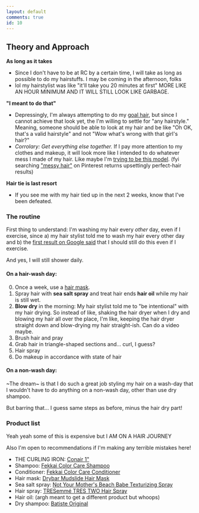 ```yaml
---
layout: default
comments: true
id: 10
---
```


## Theory and Approach

**As long as it takes**
- Since I don't have to be at RC by a certain time, I will take as long as possible to do my hairstuffs. I may be coming in the afternoon, folks
- lol my hairstylist was like "it'll take you 20 minutes at first" MORE LIKE AN HOUR MINIMUM AND IT WILL STILL LOOK LIKE GARBAGE.

**"I meant to do that"**
- Depressingly, I'm always attempting to do my [goal hair](images/goal-hair.jpg), but since I cannot achieve that look yet, the I'm willing to settle for "any hairstyle." Meaning, someone should be able to look at my hair and be like "Oh OK, that's a valid hairstyle" and not "Wow what's wrong with that girl's hair?"
- _Corrolary: Get everything else together._ If I pay more attention to my clothes and makeup, it will look more like I intended to do whatever mess I made of my hair. Like maybe I'm [trying to be this model](http://www.oystermag.com/meet-the-model-clodelle-img). (fyi searching ["messy hair"](https://www.pinterest.com/search/pins/?q=messy%20hair) on Pinterest returns upsettingly perfect-hair results)

**Hair tie is last resort**
- If you see me with my hair tied up in the next 2 weeks, know that I've been defeated.

### The routine

First thing to understand: I'm washing my hair every _other_ day, even if I exercise, since a) my hair stylist told me to wash my hair every other day and b) the [first result on Google said](http://timesofindia.indiatimes.com/life-style/beauty/The-post-workout-hair-and-skincare-bible/articleshow/48238191.cms) that I should still do this even if I exercise.

And yes, I will still shower daily.

#### On a hair-wash day:

0. Once a week, use a [hair mask](http://www.garnierusa.com/articles-tips/hair-care/hair-tips/hair-masks-what-are-they-all-about.aspx).
1. Spray hair with **sea salt spray** and treat hair ends **hair oil** while my hair is still wet.
2. **Blow dry** in the morning: My hair stylist told me to "be intentional" with my hair drying. So instead of like, shaking the hair dryer when I dry and blowing my hair all over the place, I'm like, keeping the hair dryer straight down and blow-drying my hair straight-ish. Can do a video maybe.
3. Brush hair and pray
4. Grab hair in triangle-shaped sections and... curl, I guess?
5. Hair spray
6. Do makeup in accordance with state of hair

#### On a non-wash day:

\~The dream\~ is that I do such a great job styling my hair on a wash-day that I wouldn't have to do anything on a non-wash day, other than use dry shampoo. 

But barring that... I guess same steps as before, minus the hair dry part!

### Product list

Yeah yeah some of this is expensive but I AM ON A HAIR JOURNEY

Also I'm open to recommendations if I'm making any terrible mistakes here!

- THE CURLING IRON: [Conair 1"](https://www.amazon.com/dp/B006Z43V5G/ref=twister_B00ECX7J2S?_encoding=UTF8&psc=1)
- Shampoo: [Fekkai Color Care Shampoo](http://www.fekkai.com/shop/technician-color-care-shampoo-8-oz)
- Conditioner: [Fekkai Color Care Conditioner](http://www.fekkai.com/shop/technician-color-care-conditioner-8-oz)
- Hair mask: [Drybar Mudslide Hair Mask](https://www.thedrybar.com/mudslide-hair-mask)
- Sea salt spray: [Not Your Mother's Beach Babe Texturizing Spray](https://www.target.com/p/not-your-mother-s-beach-babe-sea-salt-texturizing-spray-8oz/-/A-17380111?sid=1139S)
- Hair spray: [TRESemmé TRES TWO Hair Spray](https://www.amazon.com/TRESemm%C3%A9-TRES-Hair-Spray-Extra/dp/B000UWDF0A?th=1)
- Hair oil: []() (argh meant to get a different product but whoops)
- Dry shampoo: [Batiste Original](https://www.amazon.com/Batiste-6-73-Dry-Shampoo-Original/dp/B008D5HAHU)
